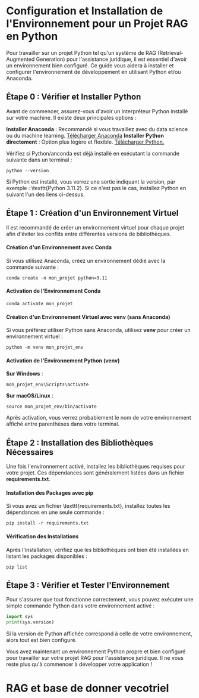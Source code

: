 
# Configuration et Installation de l'Environnement pour un Projet RAG en Python

Pour travailler sur un projet Python tel qu'un système de RAG (Retrieval-Augmented Generation) pour l'assistance juridique, il est essentiel d'avoir un environnement bien configuré. Ce guide vous aidera à installer et configurer l'environnement de développement en utilisant Python et/ou Anaconda.

## Étape 0 : Vérifier et Installer Python
Avant de commencer, assurez-vous d'avoir un interpréteur Python installé sur votre machine. Il existe deux principales options :

**Installer Anaconda** : Recommandé si vous travaillez avec du data science ou du machine learning. [Télécharger Anaconda](https://www.anaconda.com/download)
**Installer Python directement** : Option plus légère et flexible. [Télécharger Python.](https://www.python.org/downloads/)

Vérifiez si Python/anconda est déjà installé en exécutant la commande suivante dans un terminal :

```shell
python --version
```

Si Python est installé, vous verrez une sortie indiquant la version, par exemple : \texttt{Python 3.11.2}.
Si ce n'est pas le cas, installez Python en suivant l'un des liens ci-dessus.

## Étape 1 : Création d'un Environnement Virtuel
Il est recommandé de créer un environnement virtuel pour chaque projet afin d'éviter les conflits entre différentes versions de bibliothèques.

#### Création d'un Environnement avec Conda
Si vous utilisez Anaconda, créez un environnement dédié avec la commande suivante :
```shell
conda create -n mon_projet python=3.11
```

#### Activation de l'Environnement Conda
```shell
conda activate mon_projet
```

#### Création d'un Environnement Virtuel avec venv (sans Anaconda)
Si vous préférez utiliser Python sans Anaconda, utilisez **venv** pour créer un environnement virtuel :
```shell
python -m venv mon_projet_env
```

#### Activation de l'Environnement Python (venv)

**Sur Windows** :
```shell
mon_projet_env\Scripts\activate
```
**Sur macOS/Linux** :

```shell
source mon_projet_env/bin/activate
```


Après activation, vous verrez probablement le nom de votre environnement affiché entre parenthèses dans votre terminal.

## Étape 2 : Installation des Bibliothèques Nécessaires
Une fois l'environnement activé, installez les bibliothèques requises pour votre projet. Ces dépendances sont généralement listées dans un fichier **requirements.txt**.

#### Installation des Packages avec pip
Si vous avez un fichier \texttt{requirements.txt}, installez toutes les dépendances en une seule commande :
```shell
pip install -r requirements.txt
```

#### Vérification des Installations
Après l'installation, vérifiez que les bibliothèques ont bien été installées en listant les packages disponibles :
```shell
pip list
```

## Étape 3 : Vérifier et Tester l'Environnement
Pour s'assurer que tout fonctionne correctement, vous pouvez exécuter une simple commande Python dans votre environnement activé :
```Python
import sys
print(sys.version)

```

Si la version de Python affichée correspond à celle de votre environnement, alors tout est bien configuré.

Vous avez maintenant un environnement Python propre et bien configuré pour travailler sur votre projet RAG pour l'assistance juridique. Il ne vous reste plus qu'à commencer à développer votre application !



# RAG et base de donner vecotriel